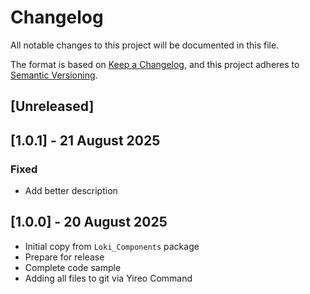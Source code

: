 # Changelog
All notable changes to this project will be documented in this file.

The format is based on [Keep a Changelog](https://keepachangelog.com/en/1.0.0/),
and this project adheres to [Semantic Versioning](https://semver.org/spec/v2.0.0.html).

## [Unreleased]

## [1.0.1] - 21 August 2025
### Fixed
- Add better description

## [1.0.0] - 20 August 2025
- Initial copy from `Loki_Components` package
- Prepare for release
- Complete code sample
- Adding all files to git via Yireo Command
